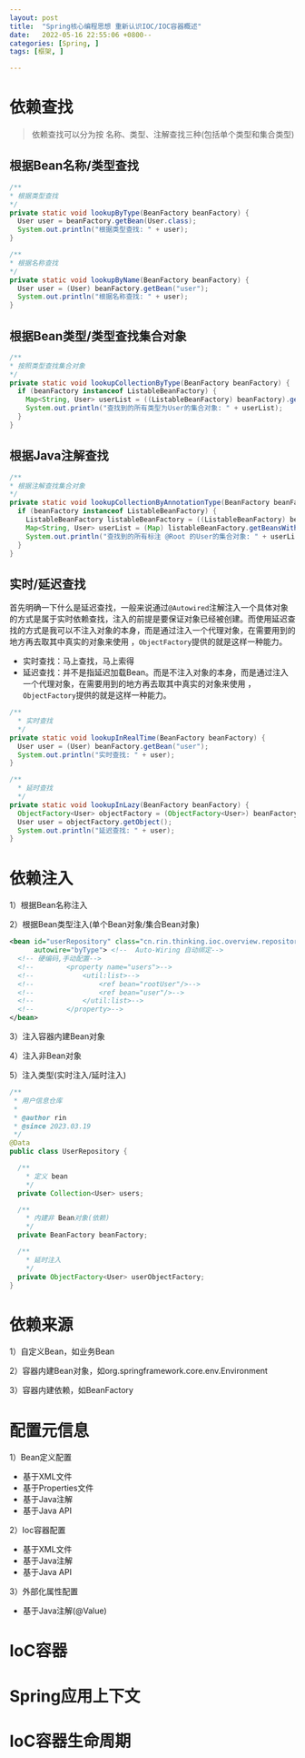 ```yaml
---
layout: post
title:  "Spring核心编程思想 重新认识IOC/IOC容器概述"
date:   2022-05-16 22:55:06 +0800--
categories: [Spring, ]
tags: [框架, ]  

---
```


# 依赖查找

> 依赖查找可以分为按 名称、类型、注解查找三种(包括单个类型和集合类型)

## 根据Bean名称/类型查找

```java
/**
* 根据类型查找
*/
private static void lookupByType(BeanFactory beanFactory) {
  User user = beanFactory.getBean(User.class);
  System.out.println("根据类型查找: " + user);
}

/**
* 根据名称查找
*/
private static void lookupByName(BeanFactory beanFactory) {
  User user = (User) beanFactory.getBean("user");
  System.out.println("根据名称查找: " + user);
}
```



## 根据Bean类型/类型查找集合对象

```java
/**
* 按照类型查找集合对象
*/
private static void lookupCollectionByType(BeanFactory beanFactory) {
  if (beanFactory instanceof ListableBeanFactory) {
    Map<String, User> userList = ((ListableBeanFactory) beanFactory).getBeansOfType(User.class);
    System.out.println("查找到的所有类型为User的集合对象: " + userList);
  }
}
```



## 根据Java注解查找

```java
/**
* 根据注解查找集合对象
*/
private static void lookupCollectionByAnnotationType(BeanFactory beanFactory) {
  if (beanFactory instanceof ListableBeanFactory) {
    ListableBeanFactory listableBeanFactory = ((ListableBeanFactory) beanFactory);
    Map<String, User> userList = (Map) listableBeanFactory.getBeansWithAnnotation(Root.class);
    System.out.println("查找到的所有标注 @Root 的User的集合对象: " + userList);
  }
}
```



## 实时/延迟查找

首先明确一下什么是延迟查找，一般来说通过`@Autowired`注解注入一个具体对象的方式是属于实时依赖查找，注入的前提是要保证对象已经被创建。而使用延迟查找的方式是我可以不注入对象的本身，而是通过注入一个代理对象，在需要用到的地方再去取其中真实的对象来使用 ，`ObjectFactory`提供的就是这样一种能力。

- 实时查找：马上查找，马上索得
- 延迟查找：并不是指延迟加载Bean。而是不注入对象的本身，而是通过注入一个代理对象，在需要用到的地方再去取其中真实的对象来使用 ，`ObjectFactory`提供的就是这样一种能力。

```java
/**
  * 实时查找
  */
private static void lookupInRealTime(BeanFactory beanFactory) {
  User user = (User) beanFactory.getBean("user");
  System.out.println("实时查找: " + user);
}

/**
  * 延时查找
  */
private static void lookupInLazy(BeanFactory beanFactory) {
  ObjectFactory<User> objectFactory = (ObjectFactory<User>) beanFactory.getBean("objectFactory");
  User user = objectFactory.getObject();
  System.out.println("延迟查找: " + user);
}
```





# 依赖注入

1）根据Bean名称注入

2）根据Bean类型注入(单个Bean对象/集合Bean对象)

```xml
<bean id="userRepository" class="cn.rin.thinking.ioc.overview.repository.UserRepository"
      autowire="byType"> <!--  Auto-Wiring 自动绑定-->
  <!-- 硬编码,手动配置-->
  <!--        <property name="users">-->
  <!--            <util:list>-->
  <!--                <ref bean="rootUser"/>-->
  <!--                <ref bean="user"/>-->
  <!--            </util:list>-->
  <!--        </property>-->
</bean>
```

3）注入容器内建Bean对象

4）注入非Bean对象

5）注入类型(实时注入/延时注入)

```java
/**
 * 用户信息仓库
 *
 * @author rin
 * @since 2023.03.19
 */
@Data
public class UserRepository {

  /** 
    * 定义 bean 
    */ 
  private Collection<User> users;

  /**
    * 内建非 Bean对象(依赖)
    */
  private BeanFactory beanFactory;

  /** 
    * 延时注入
    */ 
  private ObjectFactory<User> userObjectFactory;
}
```





# 依赖来源

1）自定义Bean，如业务Bean

2）容器内建Bean对象，如org.springframework.core.env.Environment

3）容器内建依赖，如BeanFactory

# 配置元信息

1）Bean定义配置

- 基于XML文件
- 基于Properties文件
- 基于Java注解
- 基于Java API

2）Ioc容器配置

- 基于XML文件
- 基于Java注解
- 基于Java API

3）外部化属性配置

- 基于Java注解(@Value)

# IoC容器





# Spring应用上下文



# IoC容器生命周期
